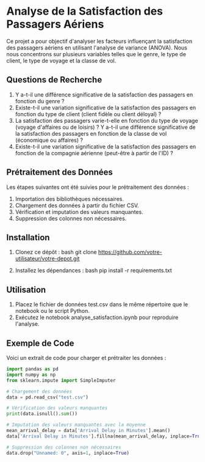 # Analyse de la Satisfaction des Passagers Aériens

Ce projet a pour objectif d'analyser les facteurs influençant la satisfaction des passagers aériens en utilisant l'analyse de variance (ANOVA). Nous nous concentrons sur plusieurs variables telles que le genre, le type de client, le type de voyage et la classe de vol.

## Questions de Recherche
1. Y a-t-il une différence significative de la satisfaction des passagers en fonction du genre ?
2. Existe-t-il une variation significative de la satisfaction des passagers en fonction du type de client (client fidèle ou client déloyal) ?
3. La satisfaction des passagers varie-t-elle en fonction du type de voyage (voyage d'affaires ou de loisirs) ? Y a-t-il une différence significative de la satisfaction des passagers en fonction de la classe de vol (économique ou affaires) ?
4. Existe-t-il une variation significative de la satisfaction des passagers en fonction de la compagnie aérienne (peut-être à partir de l'ID) ?

## Prétraitement des Données
Les étapes suivantes ont été suivies pour le prétraitement des données :
1. Importation des bibliothèques nécessaires.
2. Chargement des données à partir du fichier CSV.
3. Vérification et imputation des valeurs manquantes.
4. Suppression des colonnes non nécessaires.

## Installation

1. Clonez ce dépôt :
    bash
    git clone https://github.com/votre-utilisateur/votre-depot.git
    
2. Installez les dépendances :
    bash
    pip install -r requirements.txt
    

## Utilisation

1. Placez le fichier de données test.csv dans le même répertoire que le notebook ou le script Python.
2. Exécutez le notebook analyse_satisfaction.ipynb pour reproduire l'analyse.

## Exemple de Code
Voici un extrait de code pour charger et prétraiter les données :

```python
import pandas as pd
import numpy as np
from sklearn.impute import SimpleImputer

# Chargement des données
data = pd.read_csv("test.csv")

# Vérification des valeurs manquantes
print(data.isnull().sum())

# Imputation des valeurs manquantes avec la moyenne
mean_arrival_delay = data['Arrival Delay in Minutes'].mean()
data['Arrival Delay in Minutes'].fillna(mean_arrival_delay, inplace=True)

# Suppression des colonnes non nécessaires
data.drop("Unnamed: 0", axis=1, inplace=True)
